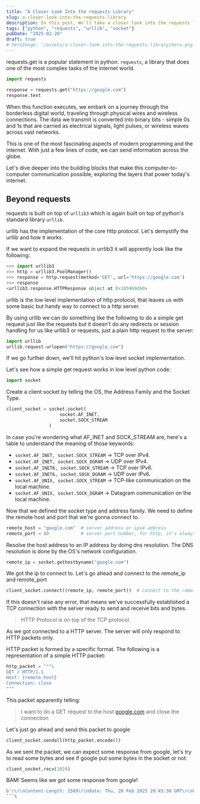 ```yaml
---
title: "A Closer Look Into the requests Library"
slug: a-closer-look-into-the-requests-library
description: In this post, We'll take a closer look into the requests library and how it works.
tags: ["python", "requests", "urllib", "socket"]
pubDate: "2025-02-20"
draft: true
# heroImage: '/assets/a-closer-look-into-the-requests-library/hero.png'
---
```


requests.get is a popular statement in python. `requests`, a library that does one of the most complex tasks of the internet world.


```python
import requests

response = requests.get("https://google.com")
response.text
```


When this function executes, we embark on a journey through the borderless digital world, traveling through physical wires and wireless connections. The data we transmit is converted into binary bits - simple 0s and 1s that are carried as electrical signals, light pulses, or wireless waves across vast networks.

This is one of the most fascinating aspects of modern programming and the internet. With just a few lines of code, we can send information across the globe.

Let's dive deeper into the building blocks that make this computer-to-computer communication possible, exploring the layers that power today's internet.

## Beyond requests

requests is built on top of `urllib3` which is again built on top of python's standard library `urllib`.

urllib has the implementation of the core http protocol. Let's demystify the urllib and how it works.

If we want to expand the requests in urrlib3 it will apprently look like the following:

```python
>>> import urllib3
>>> http = urllib3.PoolManager()
>>> response = http.request(method='GET', url='https://google.com')
>>> response
<urllib3.response.HTTPResponse object at 0x105969db0>
```

urllib is the low level implementation of http protocol, that leaves us with some basic but handy way to connect to a http server.

By using urllib we can do something like the following to do a simple get request just like the requests but it doesn't do any redirects or session handling for us like urllib3 or requests, just a plain http request to the server:

```python
import urllib
urllib.request.urlopen("https://google.com")
```

If we go further down, we'll hit python's low level socket implementation.

Let's see how a simple get request works in low level python code:

```python
import socket
```

Create a client socket by telling the OS, the Address Family and the Socket Type.

```python
client_socket = socket.socket(
					socket.AF_INET,
					socket.SOCK_STREAM
				)
```

In case you're wondering what AF_INET and SOCK_STREAM are, here's a table to understand the meaning of those keywords:

- `socket.AF_INET, socket.SOCK_STREAM` → TCP over IPv4.
- `socket.AF_INET, socket.SOCK_DGRAM` → UDP over IPv4.
- `socket.AF_INET6, socket.SOCK_STREAM` → TCP over IPv6.
- `socket.AF_INET6, socket.SOCK_DGRAM` → UDP over IPv6.
- `socket.AF_UNIX, socket.SOCK_STREAM` → TCP-like communication on the local machine.
- `socket.AF_UNIX, socket.SOCK_DGRAM` → Datagram communication on the local machine.

Now that we defined the socket type and address family. We need to define the remote host and port that we're gonna connect to.

```python
remote_host = "google.com"  # server address or ipv4 address
remote_port = 80            # server port number, for http, it's always 80
```

Resolve the host address to an IP address by doing dns resolution. The DNS resolution is done by the OS's network configuration.

```python
remote_ip = socket.gethostbyname("google.com")
```

We got the ip to connect to. Let's go ahead and connect to the remote_ip and remote_port

```python
client_socket.connect((remote_ip, remote_port))  # connect to the remote host
```

If this doesn't raise any error, that means we've successfully established a TCP connection with the server ready to send and receive bits and bytes.

> HTTP Protocol is on top of the TCP protocol.
>

As we got connected to a HTTP server. The server will only respond to HTTP packets only.

HTTP packet is formed by a specific format. The following is a representation of a simple HTTP packet:

```python
http_packet = """\
GET / HTTP/1.1
Host: {remote_host}
Connection: close
"""
```

This packet apparently telling:

> I want to do a GET request to the host [google.com](http://google.com) and close the connection
>

Let's just go ahead and send this packet to google

```python
client_socket.sendall(http_packet.encode())
```

As we sent the packet, we can expect some response from google, let's try to read some bytes and see if google put some bytes in the socket or not:

```python
client_socket.recv(1024)
```

BAM! Seems like we got some response from google!

```python
b'r\r\nContent-Length: 1589\r\nDate: Thu, 20 Feb 2025 20:45:30 GMT\r\nConnection: close\r\n\r\n<!DOCTYPE html>\n<html lang=en>\n  <meta charset=utf-8>\n  <meta name=viewport content="initial-scale=1, minimum-scale=1, width=device-width">\n  <title>Error 405 (Method Not Allowed)!!1</title>\n  <style>\n    *{margin:0;padding:0}html,code{font:15px/22px arial,sans-serif}html{background:#fff;color:#222;padding:15px}body{margin:7% auto 0;max-width:390px;min-height:180px;padding:30px 0 15px}* > body{background:url([//www.google.com/images/errors/robot.png](https://www.google.com/images/errors/robot.png)) 100% 5px no-repeat;padding-right:205px}p{margin:11px 0 22px;overflow:hidden}ins{color:#777;text-decoration:none}a img{border:0}@media screen and (max-width:772px){body{background:none;margin-top:0;max-width:none;padding-right:0}}#logo{background:url([//www.google.com/images/branding/googlelogo/1x/googlelogo_color_150x54dp.png](https://www.google.com/images/branding/googlelogo/1x/googlelogo_color_150x54dp.png)) no-repeat;margin-left:-5px}@media only screen and (min-resolution:192dpi){#logo{background:url([//www.google.com/images/branding/googlelogo/2x/googlelogo_color_](https://www.google.com/images/branding/googlelogo/2x/googlelogo_color_)'
```%
